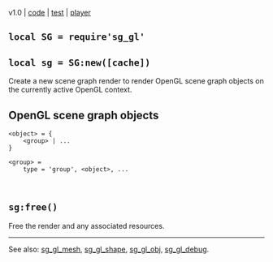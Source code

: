 v1.0 | [code](http://code.google.com/p/lua-files/source/browse/sg_gl.lua) | [test](http://code.google.com/p/lua-files/source/browse/sg_gl_test.lua) | [player](http://code.google.com/p/lua-files/source/browse/sg_gl_player.lua)

## `local SG = require'sg_gl'` ##

## `local sg = SG:new([cache])` ##

Create a new scene graph render to render OpenGL scene graph objects on the currently active OpenGL context.

## OpenGL scene graph objects ##

```
<object> = {
	<group> | ...
}

<group> =
	type = 'group', <object>, ...



```

## `sg:free()` ##

Free the render and any associated resources.


---

See also: [sg\_gl\_mesh](sg_gl_mesh.md), [sg\_gl\_shape](sg_gl_shape.md), [sg\_gl\_obj](sg_gl_obj.md), [sg\_gl\_debug](sg_gl_debug.md).